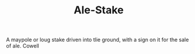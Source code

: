 ---
title: Ale-Stake
letter: A
permalink: "/definitions/bld-ale-stake.html"
body: A maypole or loug stake driven into tlie ground, with a sign on it for the sale
  of ale. Cowell
published_at: '2018-07-07'
source: Black's Law Dictionary 2nd Ed (1910)
layout: post
---